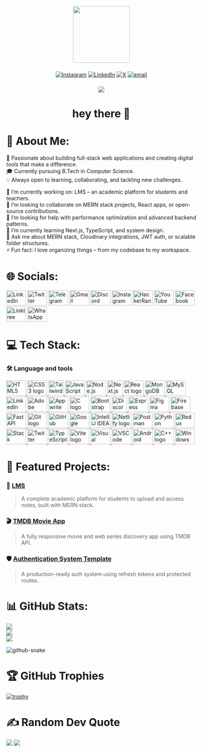 <div align="center">
  <img height="150" src="https://media3.giphy.com/media/v1.Y2lkPTc5MGI3NjExb2NqaDJ6amd1a21kdnZubGYzamkwdTJ1Y3FsdTZzc2RsOXpjM3A4byZlcD12MV9pbnRlcm5hbF9naWZfYnlfaWQmY3Q9cw/xxwVSBPGOqDZcbG9Bh/giphy.gif"  />
</div>

###

<div align="center">

[![Instagram](https://img.shields.io/badge/Instagram-%23E4405F.svg?logo=Instagram&logoColor=white)](https://instagram.com/_abhi.kl ) [![LinkedIn](https://img.shields.io/badge/LinkedIn-%230077B5.svg?logo=linkedin&logoColor=white)](https://www.linkedin.com/in/abhishek-kalme-289a7430a) [![X](https://img.shields.io/badge/X-black.svg?logo=X&logoColor=white)](https://x.com/@Abhishek_kalme) [![email](https://img.shields.io/badge/Email-D14836?logo=gmail&logoColor=white)](mailto:abhishekkalme0@gmail.com) 

</div>

###

<div align="center">
  <img src="https://visitor-badge.laobi.icu/badge?page_id=a&125 "  />
</div>

###

<h1 align="center">hey there 👋</h1>

# 🔰 About Me:
🚀 Passionate about building full-stack web applications and creating digital tools that make a difference.<br>
🎓 Currently pursuing B.Tech in Computer Science.<br>
💡 Always open to learning, collaborating, and tackling new challenges.

🔭 I’m currently working on: LMS – an academic platform for students and teachers.<br>
👯 I’m looking to collaborate on MERN stack projects, React apps, or open-source contributions.<br>
🤝 I’m looking for help with performance optimization and advanced backend patterns.<br>
🌱 I’m currently learning Next.js, TypeScript, and system design.<br>
💬 Ask me about MERN stack, Cloudinary integrations, JWT auth, or scalable folder structures.<br>
⚡ Fun fact: I love organizing things – from my codebase to my workspace.

# 🌐 Socials:

<div align="left">
  <a href="https://www.linkedin.com/in/abhishek-kalme-289a7430a/" target="_blank"><img src="https://raw.githubusercontent.com/maurodesouza/profile-readme-generator/master/src/assets/icons/social/linkedin/default.svg" width="52" height="40" alt="LinkedIn" /></a>
  <a href="https://x.com/@Abhishek_kalme" target="_blank"><img src="https://raw.githubusercontent.com/maurodesouza/profile-readme-generator/master/src/assets/icons/social/twitter/default.svg" width="52" height="40" alt="Twitter" /></a>
   <a href="https://t.me/ur_abd" target="_blank"><img src="https://raw.githubusercontent.com/maurodesouza/profile-readme-generator/master/src/assets/icons/social/telegram/default.svg" width="52" height="40" alt="Telegram" /></a>
   <a href="mailto:abhishekkalme0@gmail.com" target="_blank"><img src="https://raw.githubusercontent.com/maurodesouza/profile-readme-generator/master/src/assets/icons/social/gmail/default.svg" width="52" height="40" alt="Gmail" /></a>
  <a href="https://discordapp.com/users/1064220243251171509" target="_blank"><img src="https://raw.githubusercontent.com/maurodesouza/profile-readme-generator/master/src/assets/icons/social/discord/default.svg" width="52" height="40" alt="Discord" /></a>
    <a href="https://instagram.com/_abhi.kl " target="_blank"><img src="https://raw.githubusercontent.com/maurodesouza/profile-readme-generator/master/src/assets/icons/social/instagram/default.svg" width="52" height="40" alt="Instagram" /></a>
    <a href="https://www.hackerrank.com/abhishekkalme0" target="_blank"><img src="https://raw.githubusercontent.com/maurodesouza/profile-readme-generator/master/src/assets/icons/social/hackerrank/default.svg" width="52" height="40" alt="HackerRank" /></a>
  <a href="https://youtube.com/@YOUR_CHANNEL" target="_blank"><img src="https://raw.githubusercontent.com/maurodesouza/profile-readme-generator/master/src/assets/icons/social/youtube/default.svg" width="52" height="40" alt="YouTube" /></a>
  <a href="https://facebook.com/YOUR_USERNAME" target="_blank"><img src="https://raw.githubusercontent.com/maurodesouza/profile-readme-generator/master/src/assets/icons/social/facebook/default.svg" width="52" height="40" alt="Facebook" /></a>
 <a href="https://linktr.ee/YOUR_USERNAME" target="_blank"><img src="https://raw.githubusercontent.com/maurodesouza/profile-readme-generator/master/src/assets/icons/social/linktree/default.svg" width="52" height="40" alt="Linktree" /></a>
 <a href="https://wa.me/YOUR_PHONE_NUMBER" target="_blank"><img src="https://raw.githubusercontent.com/maurodesouza/profile-readme-generator/master/src/assets/icons/social/whatsapp/default.svg" width="52" height="40" alt="WhatsApp" /></a>
</div>


# 💻 Tech Stack:
<h3 align="left">🛠 Language and tools</h3>

<div align="left">
  <a href="https://developer.mozilla.org/en-US/docs/Web/HTML" target="_blank" rel="noreferrer">
    <img src="https://skillicons.dev/icons?i=html" height="40" width="52"  alt="HTML5 logo" />
  </a>

  <a href="https://developer.mozilla.org/en-US/docs/Web/CSS" target="_blank" >
    <img src="https://skillicons.dev/icons?i=css" height="40" width="52" alt="CSS3 logo" />
  </a>
  <a href="https://tailwindcss.com/" target="_blank" rel="noreferrer">
    <img src="https://skillicons.dev/icons?i=tailwind" height="40 width="52"" alt="Tailwind CSS logo" />
  </a>
  <a href="https://developer.mozilla.org/en-US/docs/Web/JavaScript" target="_blank" rel="noreferrer">
    <img src="https://skillicons.dev/icons?i=js" height="40" width="52" alt="JavaScript logo" />
  </a>
  <a href="https://nodejs.org/" target="_blank" rel="noreferrer">
    <img src="https://skillicons.dev/icons?i=nodejs" height="40" width="52" alt="Node.js logo" />
  </a>
  <a href="https://nextjs.org/" target="_blank" rel="noreferrer">
    <img src="https://skillicons.dev/icons?i=nextjs" height="40" alt="Next.js logo" />
  </a>
  <a href="https://react.dev/" target="_blank" rel="noreferrer">
    <img src="https://skillicons.dev/icons?i=react" height="40" width="52" alt="React logo" />
  </a>
  <a href="https://www.mongodb.com/" target="_blank" rel="noreferrer">
    <img src="https://skillicons.dev/icons?i=mongodb" height="40" width="52" alt="MongoDB logo" />
  </a>
  <a href="https://www.mysql.com/" target="_blank" rel="noreferrer">
    <img src="https://skillicons.dev/icons?i=mysql" height="40"  width="52" alt="MySQL logo" />
  </a>
  <a href="https://www.linkedin.com/" target="_blank" rel="noreferrer">
    <img src="https://skillicons.dev/icons?i=linkedin" height="40" width="52" alt="LinkedIn logo" />
  </a>
  <a href="https://www.adobe.com/products/photoshop.html" target="_blank" rel="noreferrer">
    <img src="https://skillicons.dev/icons?i=ps" height="40" width="52" alt="Adobe Photoshop logo" />
  </a>
  <a href="https://appwrite.io/" target="_blank" rel="noreferrer">
    <img src="https://cdn.jsdelivr.net/gh/devicons/devicon/icons/appwrite/appwrite-original.svg" height="40" width="52" alt="Appwrite logo" />
  </a>
  <a href="https://en.cppreference.com/w/c" target="_blank" rel="noreferrer">
    <img src="https://skillicons.dev/icons?i=c" height="40" width="52" alt="C logo" />
  </a>
  <a href="https://getbootstrap.com/" target="_blank" rel="noreferrer">
    <img src="https://skillicons.dev/icons?i=bootstrap" height="40" width="52" alt="Bootstrap logo" />
  </a>
  <a href="https://discord.com/" target="_blank" rel="noreferrer">
    <img src="https://skillicons.dev/icons?i=discord" height="40" alt="Discord logo" />
  </a>
  <a href="https://expressjs.com/" target="_blank" rel="noreferrer">
    <img src="https://skillicons.dev/icons?i=express" height="40" width="52" alt="Express logo" />
  </a>
  <a href="https://figma.com/" target="_blank" rel="noreferrer">
    <img src="https://skillicons.dev/icons?i=figma" height="40" width="52" alt="Figma logo" />
  </a>
  <a href="https://firebase.google.com/" target="_blank" rel="noreferrer">
    <img src="https://skillicons.dev/icons?i=firebase" height="40" width="52" alt="Firebase logo" />
  </a>
  <a href="https://fastapi.tiangolo.com/" target="_blank" rel="noreferrer">
    <img src="https://skillicons.dev/icons?i=fastapi" height="40" width="52" alt="FastAPI logo" />
  </a>
  <a href="https://git-scm.com/" target="_blank" rel="noreferrer">
    <img src="https://skillicons.dev/icons?i=git" height="40" width="52" alt="Git logo" />
  </a>
  <a href="https://github.com/" target="_blank" rel="noreferrer">
    <img src="https://skillicons.dev/icons?i=github" height="40" width="52" alt="GitHub logo" />
  </a>
  <a href="https://cloud.google.com/" target="_blank" rel="noreferrer">
    <img src="https://skillicons.dev/icons?i=gcp" height="40" width="52" alt="Google Cloud logo" />
  </a>
  <a href="https://www.jetbrains.com/idea/" target="_blank" rel="noreferrer">
    <img src="https://skillicons.dev/icons?i=idea" height="40" width="52" alt="IntelliJ IDEA logo" />
  </a>
  <a href="https://www.netlify.com/" target="_blank" rel="noreferrer">
    <img src="https://skillicons.dev/icons?i=netlify" height="40" width="52" alt="Netlify logo" />
  </a>
  <a href="https://www.postman.com/" target="_blank" rel="noreferrer">
    <img src="https://skillicons.dev/icons?i=postman" height="40" width="52" alt="Postman logo" />
  </a>
  <a href="https://www.python.org/" target="_blank" rel="noreferrer">
    <img src="https://skillicons.dev/icons?i=py" height="40" width="52" alt="Python logo" />
  </a>
  <a href="https://redux.js.org/" target="_blank" rel="noreferrer">
    <img src="https://skillicons.dev/icons?i=redux" height="40" width="52" alt="Redux logo" />
  </a>
  <a href="https://stackoverflow.com/" target="_blank" rel="noreferrer">
    <img src="https://skillicons.dev/icons?i=stackoverflow" height="40" width="52" alt="Stack Overflow logo" />
  </a>
  <a href="https://twitter.com/" target="_blank" rel="noreferrer">
    <img src="https://skillicons.dev/icons?i=twitter" height="40" width="52" alt="Twitter logo" />
  </a>
  <a href="https://www.typescriptlang.org/" target="_blank" rel="noreferrer">
    <img src="https://skillicons.dev/icons?i=ts" height="40" width="52" alt="TypeScript logo" />
  </a>
  <a href="https://vitejs.dev/" target="_blank" rel="noreferrer">
    <img src="https://skillicons.dev/icons?i=vite" height="40" width="52" alt="Vite logo" />
  </a>
  <a href="https://visualstudio.microsoft.com/" target="_blank" rel="noreferrer">
    <img src="https://skillicons.dev/icons?i=visualstudio" height="40" width="52" alt="Visual Studio logo" />
  </a>
  <a href="https://code.visualstudio.com/" target="_blank" rel="noreferrer">
    <img src="https://skillicons.dev/icons?i=vscode" height="40" width="52" alt="VSCode logo" />
  </a>
  <a href="https://developer.android.com/" target="_blank" rel="noreferrer">
    <img src="https://cdn.jsdelivr.net/gh/devicons/devicon/icons/android/android-original.svg" height="40" width="52" alt="Android logo" />
  </a>
  <a href="https://isocpp.org/" target="_blank" rel="noreferrer">
    <img src="https://cdn.jsdelivr.net/gh/devicons/devicon/icons/cplusplus/cplusplus-original.svg" height="40" width="52" alt="C++ logo" />
  </a>
  <a href="https://www.microsoft.com/en-us/windows" target="_blank" rel="noreferrer">
    <img src="https://cdn.jsdelivr.net/gh/devicons/devicon/icons/windows8/windows8-original.svg" height="40" width="52" alt="Windows logo" />
  </a>
</div>

# 🚀 Featured Projects:

### 📘 [LMS](https://github.com/abhishekkalme/jit-learning-system)
> A complete academic platform for students to upload and access notes, built with MERN stack.

### 🎬 [TMDB Movie App](https://github.com/abhishekkalme/React.js-MovieApp-and-TMDB-API)
> A fully responsive movie and web series discovery app using TMDB API.

### 🛡️ [Authentication System Template](https://github.com/abhishekkalme/secure-auth-template)
> A production-ready auth system using refresh tokens and protected routes.

# 📊 GitHub Stats:
![](https://github-readme-stats.vercel.app/api?username=abhishekkalme&theme=highcontrast&hide_border=false&include_all_commits=true&count_private=true)<br/>
![](https://nirzak-streak-stats.vercel.app/?user=abhishekkalme&theme=highcontrast&hide_border=false)<br/>
![](https://github-readme-stats.vercel.app/api/top-langs/?username=abhishekkalme&theme=highcontrast&hide_border=false&include_all_commits=true&count_private=true&layout=compact)

<picture>
  <source media="(prefers-color-scheme: dark)" srcset="https://raw.githubusercontent.com/tobiasmeyhoefer/tobiasmeyhoefer/output/github-snake-dark.svg" />
  <source media="(prefers-color-scheme: light)" srcset="https://raw.githubusercontent.com/tobiasmeyhoefer/tobiasmeyhoefer/output/github-snake.svg" />
  <img alt="github-snake" src="https://raw.githubusercontent.com/tobiasmeyhoefer/tobiasmeyhoefer/output/github-snake.svg" />
</picture>


# 🏆 GitHub Trophies
[![trophy](https://github-profile-trophy.vercel.app/?username=abhishekkalme&theme=onedark)](https://github.com/ryo-ma/github-profile-trophy)

# ✍️ Random Dev Quote
![](https://quotes-github-readme.vercel.app/api?type=horizontal&theme=radical)
![](https://quotes-github-readme.vercel.app/api?type=horizontal&theme=dark)
